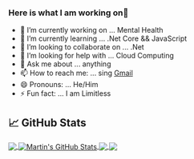 ### Here is what I am working on👋

- 🔭 I’m currently working on ... Mental Health
- 🌱 I’m currently learning ... .Net Core && JavaScript
- 👯 I’m looking to collaborate on ... .Net
- 🤔 I’m looking for help with ... Cloud Computing
- 💬 Ask me about ... anything
- 📫 How to reach me: ... sing [Gmail](mailto:amansohal8654@gmail.com)
- 😄 Pronouns: ... He/Him
- ⚡ Fun fact: ... I am Limitless 

## &#x1f4c8; GitHub Stats

<a href="https://github.com/amansohal8654">
  <img align="center" src="https://github-readme-stats.vercel.app/api/top-langs/?username=amansohal8654&hide=java,html,tex&title_color=ffffff&text_color=c9cacc&icon_color=2bbc8a&bg_color=1d1f21&langs_count=3" />
</a>
<a href="https://github.com/amansohal8654">
  <img align="center" src="https://github-readme-stats.vercel.app/api?username=amansohal8654&show_icons=true&line_height=27&count_private=true&title_color=ffffff&text_color=c9cacc&icon_color=2bbc8a&bg_color=1d1f21" alt="Martin's GitHub Stats" />
</a>

<a href="https://github.com/amansohal8654">
  <img align="center" src="https://github-readme-stats.vercel.app/api/pin/?username=amansohal8654&repo=python-project-blueprint&title_color=ffffff&text_color=c9cacc&icon_color=2bbc8a&bg_color=1d1f21" />
</a>


<a href="https://github.com/amansohal8654">
  <img align="center" src="https://github-readme-stats.vercel.app/api/pin/?username=amansohal8654&repo=go-project-blueprint&title_color=ffffff&text_color=c9cacc&icon_color=2bbc8a&bg_color=1d1f21" />
</a>    



